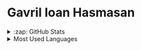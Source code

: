 # Gavril Ioan Hasmasan
<details>
  <summary>:zap: GitHub Stats</summary>

  <img align="left" alt="Gavril's GitHub Stats" src="https://github-readme-stats.vercel.app/api?username=gsylverman&show_icons=true" />

</details>

<details>
  <summary>Most Used Languages</summary>

<img align="left" alt="Gavril's GitHub Top Languages" src="https://github-readme-stats.vercel.app/api/top-langs/?username=gsylverman" />

</details>
